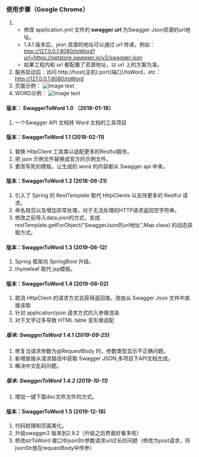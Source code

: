 ### 使用步骤（Google Chrome）
1. 
    - 修改 application.yml 文件的<strong> swagger.url </strong>为Swagger Json资源的url地址。
    - 1.4.1 版本后，json 资源的地址可以通过 url 传递，例如：http://127.0.0.1:8080/toWord?url=https://petstore.swagger.io/v2/swagger.json
    - 如果工程内和 url 都配置了资源地址，以 url 上的方案为准。   
2. 服务启动后：访问 http://host(主机):port(端口)/toWord，etc：http://127.0.0.1:8080/toWord  
3. 页面示例：
![Image text](https://raw.githubusercontent.com/kevin4j/swagger2word/master/demo_html.jpg)
4. WORD示例：
![Image text](https://raw.githubusercontent.com/kevin4j/swagger2word/master/demo_word.jpg)

#### 版本： SwaggerToWord 1.0 （2018-01-18）
1. 一个Swagger API 文档转 Word 文档的工具项目 

#### 版本：SwaggerToWord 1.1 (2018-02-11)
1. 替换 HttpClient 工具类以适配更多的Restful服务。
2. 把 json 示例文件替换成官方的示例文件。
3. 更改写死的模板。让生成的 word 的内容都从 Swagger api 中来。

#### 版本：SwaggerToWord 1.2 (2018-06-21)
1. 引入了 Spring 的 RestTemplate 取代 HttpClients 以支持更多的 Restful 请求。
2. 命名规范以及增加异常处理，对于无法处理的HTTP请求返回空字符串。
3. 修改之前导入data.josn的方式，变成 restTemplate.getForObject("SwaggerJson的url地址",Map.class) 的动态获取方式。

#### 版本：SwaggerToWord 1.3 (2019-06-12)
1. Spring 框架向 SpringBoot 升级。
2. thymeleaf 取代 jsp模板。

#### 版本：SwaggerToWord 1.4 (2019-08-02)
1. 取消 HttpClient 的请求方式去获得返回值，改由从 Swagger Json 文件中直接读取  
2. 针对 application/json 请求方式的入参做渲染     
3. 对于文字过多导致 HTML table 变形做适配   

##### 版本: SwaggerToWord 1.4.1 (2019-09-25)
1. 修复当请求参数为@RequestBody 时，参数类型显示不正确问题。
2. 新增直接从请求路径中获取 Swagger JSON,多项目下API文档生成。
3. 解决中文乱码问题。


##### 版本: SwaggerToWord 1.4.2 (2019-10-11)
1. 增加一键下载doc文件文件的方式。

#### 版本：SwaggerToWord 1.5 (2019-12-18)
1. 代码梳理和页面美化。
2. 升级swagger2 版本到2.9.2（升级之后界面好看多啦）
3. 修改strToWord 接口中jsonStr参数请求url过长的问题（修改为post请求，将jsonStr放在requestBody中传参）

